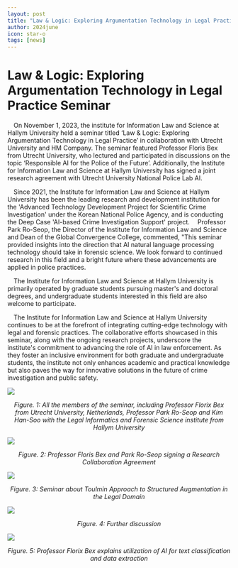 ```yaml
---
layout: post
title: "Law & Logic: Exploring Argumentation Technology in Legal Practice Seminar"
author: 2024june
icon: star-o
tags: [news]
---
```


# Law & Logic: Exploring Argumentation Technology in Legal Practice Seminar

&emsp;On November 1, 2023, the institute for Information Law and Science at Hallym University held a seminar titled ‘Law & Logic: Exploring Argumentation Technology in Legal Practice’ in collaboration with Utrecht University and HM Company. The seminar featured Professor Floris Bex from Utrecht University, who lectured and participated in discussions on the topic ‘Responsible AI for the Police of the Future’. Additionally, the Institute for Information Law and Science at Hallym University has signed a joint research agreement with Utrecht University National Police Lab AI. 

&emsp;Since 2021, the Institute for Information Law and Science at Hallym University has been the leading research and development institution for the 'Advanced Technology Development Project for Scientific Crime Investigation' under the Korean National Police Agency, and is conducting the Deep Case 'AI-based Crime Investigation Support' project.
&emsp;Professor Park Ro-Seop, the Director of the Institute for Information Law and Science and Dean of the Global Convergence College, commented, "This seminar provided insights into the direction that AI natural language processing technology should take in forensic science. We look forward to continued research in this field and a bright future where these advancements are applied in police practices.

&emsp;The Institute for Information Law and Science at Hallym University is primarily operated by graduate students pursuing master's and doctoral degrees, and undergraduate students interested in this field are also welcome to participate.

&emsp;The Institute for Information Law and Science at Hallym University continues to be at the forefront of integrating cutting-edge technology with legal and forensic practices. The collaborative efforts showcased in this seminar, along with the ongoing research projects, underscore the institute's commitment to advancing the role of AI in law enforcement. As they foster an inclusive environment for both graduate and undergraduate students, the institute not only enhances academic and practical knowledge but also paves the way for innovative solutions in the future of crime investigation and public safety.

![](/Users/junetschoy/Desktop/GitClone/LIFSResearchBlog/img/12-1.png)

<p align="center">
  <em>Figure. 1: All the members of the seminar, including Professor Florix Bex from Utrecht University, Netherlands, Professor Park Ro-Seop and Kim Han-Soo with the Legal Informatics and Forensic Science institute from Hallym University</em>
</p>

![](/Users/junetschoy/Desktop/GitClone/LIFSResearchBlog/img/12-2.png)

<p align="center">
  <em>Figure. 2: Professor Floris Bex and Park Ro-Seop signing a Research Collaboration Agreement </em>
</p>

![](/Users/junetschoy/Desktop/GitClone/LIFSResearchBlog/img/12-3.png)

<p align="center">
  <em>Figure. 3: Seminar about Toulmin Approach to Structured Augmentation in the Legal Domain</em>
</p>

![](/Users/junetschoy/Desktop/GitClone/LIFSResearchBlog/img/12-4.png)

<p align="center">
  <em>Figure. 4: Further discussion</em>
</p>

![](/Users/junetschoy/Desktop/GitClone/LIFSResearchBlog/img/1251.png)

<p align="center">
  <em>Figure. 5: Professor Florix Bex explains utilization of AI for text classification and data extraction</em>
</p>


